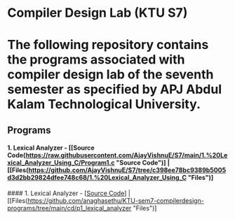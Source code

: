 # Compiler Design Lab (KTU S7)

# The following repository contains the programs associated with compiler design lab of the seventh semester as specified by APJ Abdul Kalam Technological University. 

## Programs

#### 1. Lexical Analyzer - [[Source Code(https://raw.githubusercontent.com/AjayVishnuE/S7/main/1.%20Lexical_Analyzer_Using_C/Program1.c "Source Code")] | [[Files(https://github.com/AjayVishnuE/S7/tree/c398ee78bc9389b5005d3d2bb29824dfee748c68/1.%20Lexical_Analyzer_Using_C "Files")]


 #### 1. Lexical Analyzer - [[Source Code](https://raw.githubusercontent.com/anaghasethu/KTU-sem7-compilerdesign-programs/main/cd/p1_lexical_analyzer/11anaghasethu-p1.c "Source Code")] | [[Files(https://github.com/anaghasethu/KTU-sem7-compilerdesign-programs/tree/main/cd/p1_lexical_analyzer "Files")]

 
